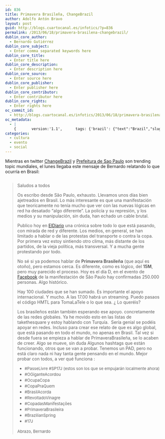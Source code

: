 ```yaml
---
id: 836
title: Primavera Brasileña, ChangeBrazil
author: Adolfo Antón Bravo
layout: post
guid: http://blogs.cuartocanal.es/infotics/?p=836
permalink: /2013/06/18/primavera-brasilena-changebrazil/
dublin_core_author:
  - Bernardo Gutiérrez
dublin_core_subject:
  - Enter comma separated keywords here
dublin_core_title:
  - Enter title here
dublin_core_description:
  - Enter description here
dublin_core_source:
  - Enter source here
dublin_core_publisher:
  - Enter publisher here
dublin_core_contributor:
  - Enter contributor here
dublin_core_rights:
  - Enter rights here
oc_commit_id:
  - http://blogs.cuartocanal.es/infotics/2013/06/18/primavera-brasilena-changebrazil/1371596297
oc_metadata:
  - |
    {		version:'1.1',		tags: {'brazil': {"text":"Brazil","slug":"brazil","source":{"url":"http://d.opencalais.com/er/geo/country/ralg-geo1/6e5fa4d9-c48c-a921-c0a2-ce1e64c9ae6f","subjectURL":"http://d.opencalais.com/genericHasher-1/c24e9464-59ec-3cec-8980-f99b3850e89b","type":{"url":"http://s.opencalais.com/1/type/er/Geo/Country","name":"Country","_className":"ArtifactType"},"name":"Brazil","_className":"Entity","rawRelevance":0.754,"normalizedRelevance":1},"bucketName":"blacklisted","bucketPlacement":"user","_className":"Tag"}, 'facebook-inc': {"text":"FACEBOOK  INC.","slug":"facebook-inc","source":{"url":"http://d.opencalais.com/er/company/ralg-tr1r/ed54f603-be07-3c39-a55a-64514fdd4668","subjectURL":"http://d.opencalais.com/comphash-1/22b46470-b64a-3af3-949a-b461fad44500","type":{"url":"http://s.opencalais.com/1/type/er/Company","name":"Company","_className":"ArtifactType"},"name":"FACEBOOK, INC.","_className":"Entity","rawRelevance":0.285,"normalizedRelevance":0.37798408488063656},"bucketName":"blacklisted","bucketPlacement":"user","_className":"Tag"}, 'turqua': {"text":"Turquía","slug":"turqua","source":{"url":"http://d.opencalais.com/genericHasher-1/c0681bc8-d5dd-36ad-9a53-e8a274d9db20","subjectURL":null,"type":{"url":"http://s.opencalais.com/1/type/em/e/Country","name":"Country","_className":"ArtifactType"},"name":"Turquía","_className":"Entity","rawRelevance":0.142,"normalizedRelevance":0.1883289124668435},"bucketName":"blacklisted","bucketPlacement":"user","_className":"Tag"}, 'changebrazil': {"text":"changebrazil","slug":"changebrazil","source":null,"bucketName":"current","bucketPlacement":"auto","_className":"Tag"}, 'primavera-brasilea': {"text":"primavera brasileña","slug":"primavera-brasilea","source":null,"bucketName":"current","bucketPlacement":"auto","_className":"Tag"}, 'sao-paulo': {"text":"sao paulo","slug":"sao-paulo","source":null,"bucketName":"current","bucketPlacement":"auto","_className":"Tag"}}	}
categories:
  - cultura
  - evento
  - social
---
```

Mientras en twitter [ChangeBrazil][1] y [Prefeitura de Sao Paulo][2] son trending topic mundiales, el lunes llegaba este mensaje de Bernardo relatando lo que ocurría en Brasil:

[<img alt="" src="http://i2.wp.com/blogs.cuartocanal.es/infotics/files/2013/06/9072026051_33890772be.jpg?w=660" data-recalc-dims="1" />][3]

> Saludos a todos
> 
> Os escribo desde São Paulo, exhausto. Llevamos unos días bien ajetreados en Brasil. Lo más interesante es que una manifestación que teoricamente no tenía mucho que ver con las nuevas lógicas en red ha desatado &#8220;algo diferente&#8221;. La policía y su represión, y los medios y su manipulación, sin duda, han echado un cable brutal.
> 
> Publico hoy en [ElDiario][4] una crónica sobre todo lo que está pasando, con mirada de red y diferente. Los medios, en general, se han limitado a hablar o de las protestas del transporte o contra la copa. Por primera vez estoy sintiendo otro clima, más distante de los partidos, de la vieja política, más transversal. Y a mucha gente protestando por todo.
> 
> No sé si ya podemos hablar de **Primavera Brasileña** (que aquí es otoño), pero estamos cerca. Es diferente, como es lógico, del **15M**, pero muy parecido el proceso. Hoy es el día D, en el evento de [Facebook][5] de la manifestación de São Paulo hay confirmadas 250.000 personas. Algo histórico.
> 
> Hay 100 ciudades que se han sumado. Es importante el apoyo internacional. Y mucho. A las 17.00 habrá un streaming. Puedo pasaos el código HMTL para TomaLaTele o lo que sea. ¿ Lo queréis?
> 
> Los brasileños están también esperando ese apoyo. concretamente de las redes globales. Ya he movido esto en las listas de takethesquare y estoy hablando con Turquía.  Sería genial se podéis apoyar en redes. Incluso para crear ese relato de que es algo global, que está pasando en todo el mundo, no apenas en Brasil. Tal vez si desde fuera se empieza a hablar de PrimaveraBrasileña, se lo acaben de creer. Algo se mueve, sin duda Algunos hashtags que están funcionando, otros que se van a probar. Tenemos un PAD, pero no está claro nada ni hay tanta gente pensando en el mundo. Mejor probar con todos, a ver qué funciona :
> 
>   * <span style="font-size: 13px; line-height: 19px;">#PasseLivre #SP17J (estos son los que se empujarán localmente ahora)</span>
>   * <span style="font-size: 13px; line-height: 19px;">#OGiganteAcordou</span>
>   * <span style="font-size: 13px; line-height: 19px;">#OcupaCopa</span>
>   * <span style="font-size: 13px; line-height: 19px;">#CopaPraQuem</span>
>   * <span style="font-size: 13px; line-height: 19px;">#BrasilAcorda</span>
>   * <span style="font-size: 13px; line-height: 19px;">#RevoltadoVinagre</span>
>   * <span style="font-size: 13px; line-height: 19px;">#CopadasManifestações</span>
>   * <span style="font-size: 13px; line-height: 19px;">#PrimaveraBrasileira</span>
>   * <span style="font-size: 13px; line-height: 19px;">#BrazilianSpring</span>
>   * <span style="font-size: 13px; line-height: 19px;">#17J </span>
> 
> <span style="font-size: 13px; line-height: 19px;">Abrazo, Bernardo </span>

[<img alt="" src="http://i2.wp.com/blogs.cuartocanal.es/infotics/files/2013/06/9074240942_73d300366a.jpg?w=660" data-recalc-dims="1" />][6]

 [1]: https://twitter.com/search?q=%23ChangeBrazil&src=hash
 [2]: https://twitter.com/search?q=%22Prefeitura+de+S%C3%A3o+Paulo%22&src=tren
 [3]: http://flickr.com/photos/22384100@N00/9072026051 "o futebol na pauta"
 [4]: http://www.eldiario.es/internacional/Brasil-cocina-revolucion-red_0_144185664.html
 [5]: http://www.facebook.com/events/388686977904556/392745787498675/?comment_id=392748820831705&ref=notif&notif_t=like
 [6]: http://flickr.com/photos/22384100@N00/9074240942 "levante do sofá"